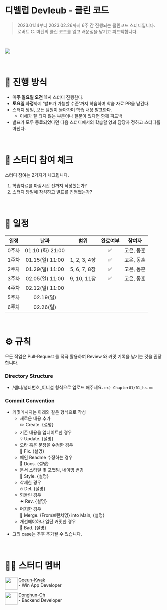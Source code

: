 # 디벨럽 Devleub - 클린 코드

> 2023.01.14부터 2023.02.26까지 6주 간 진행되는 클린코드 스터디입니다. <br>
> 로버트 C. 마틴의 클린 코드를 읽고 배운점을 남기고 피드백합니다.
>
<br>

![](https://velog.velcdn.com/images/odh0112/post/c255e9ac-24b4-4935-8e2e-8072b91f024a/image.png)



<br>

# 📒 진행 방식

- **매주 일요일 오전 11시** 스터디 진행한다.
- **토요일 자정**까지 '발표가 가능할 수준'까지 학습하며 학습 자료 PR을 남긴다.
- 스터디 당일, 모든 팀원이 돌아가며 학습 내용 발표한다.
	- 이해가 잘 되지 않는 부분이나 질문이 있다면 함께 피드백
- 발표가 모두 종료되었다면 다음 스터디에서의 학습할 양과 담당자 정하고 스터디를 마친다.

<br>

# 🚩 스터디 참여 체크

스터디 참여는 2가지가 체크됩니다.

1. 학습자료를 마감시간 전까지 작성했는가?
2. 스터디 당일에 참석하고 발표를 진행했는가?

<br>

# 📅 일정

| 일정  |            날짜             | 범위 |   완료여부    | 참여자  |
| :---: | :-------------------------: | :--: | :-----------: | :-------: |
| 0주차 |   01.10 (화) 21:00    |      |      ✅       | 고은, 동훈
| 1주차 | 01.15(일) 11:00 |   1, 2, 3, 4장   | ✅ |고은, 동훈
| 2주차 | 01.29(일) 11:00 |   5, 6, 7, 8장   | ✅ | 고은, 동훈
| 3주차 | 02.05(일) 11:00 |  9, 10, 11장   | ✅ | 고은, 동훈
| 4주차 | 02.12(일) 11:00 |      |  |
| 5주차 | 02.19(일) |      |  |
| 6주차 | 02.26(일) |      |  |

<br>


# ⚙ 규칙
모든 작업은 Pull-Request 를 적극 활용하여 Review 와 커밋 기록을 남기는 것을 권장합니다.

### Directory Structure

- /챕터/챕터번호_이니셜 형식으로 업로드 해주세요.
	`ex) Chapter01/01_hs.md`

### Commit Convention

- 커밋메시지는 아래와 같은 형식으로 작성
  - 새로운 내용 추가<br>
    ✏️ Create. {설명}
  - 기존 내용을 업데이트한 경우<br>
    💡 Update. {설명}
  - 오타 혹은 문장을 수정한 경우<br>
    🔨 Fix. {설명}
  - 메인 Readme 수정하는 경우<br>
    📄 Docs. {설명}
  - 문서 스타일 및 포맷팅, 네이밍 변경<br>
    🎨 Style. {설명}
  - 삭제한 경우<br>
    🔥 Del. {설명}
  - 되돌린 경우<br>
    ⏪ Rev. {설명}
  - 머지한 경우<br>
    🔀 Merge. {From브랜치명} into Main, {설명}
  - 개선해야하나 일단 커밋한 경우<br>
    💩 Bad. {설명}
- 그외 case는 추후 추가될 수 있습니다.

<br>

# 🙋‍♀ 스터디 멤버

<img align="left" width="40" height="40" src="https://velog.velcdn.com/images/odh0112/post/df05ef7d-ffd9-417b-be70-01aec67431dc/image.png">

[Goeun-Kwak](https://github.com/goeunk) <br> - Win App Developer


<img align="left" width="40" height="40" src="https://velog.velcdn.com/images/odh0112/post/df05ef7d-ffd9-417b-be70-01aec67431dc/image.png">

[Donghun-Oh](https://github.com/o-ddong) <br> - Backend Developer
